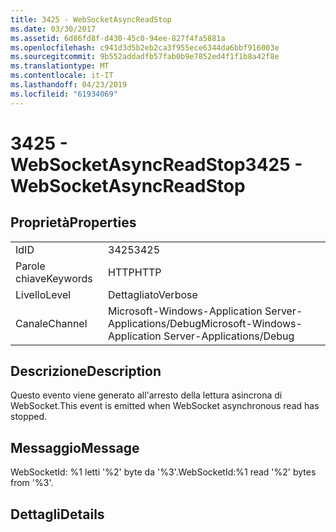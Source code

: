 ```yaml
---
title: 3425 - WebSocketAsyncReadStop
ms.date: 03/30/2017
ms.assetid: 6d86fd8f-d430-45c0-94ee-827f4fa5881a
ms.openlocfilehash: c941d3d5b2eb2ca3f955ece6344da6bbf916003e
ms.sourcegitcommit: 9b552addadfb57fab0b9e7852ed4f1f1b8a42f8e
ms.translationtype: MT
ms.contentlocale: it-IT
ms.lasthandoff: 04/23/2019
ms.locfileid: "61934069"
---
```

# <a name="3425---websocketasyncreadstop"></a><span data-ttu-id="d00b3-102">3425 - WebSocketAsyncReadStop</span><span class="sxs-lookup"><span data-stu-id="d00b3-102">3425 - WebSocketAsyncReadStop</span></span>
## <a name="properties"></a><span data-ttu-id="d00b3-103">Proprietà</span><span class="sxs-lookup"><span data-stu-id="d00b3-103">Properties</span></span>  
  
|||  
|-|-|  
|<span data-ttu-id="d00b3-104">Id</span><span class="sxs-lookup"><span data-stu-id="d00b3-104">ID</span></span>|<span data-ttu-id="d00b3-105">3425</span><span class="sxs-lookup"><span data-stu-id="d00b3-105">3425</span></span>|  
|<span data-ttu-id="d00b3-106">Parole chiave</span><span class="sxs-lookup"><span data-stu-id="d00b3-106">Keywords</span></span>|<span data-ttu-id="d00b3-107">HTTP</span><span class="sxs-lookup"><span data-stu-id="d00b3-107">HTTP</span></span>|  
|<span data-ttu-id="d00b3-108">Livello</span><span class="sxs-lookup"><span data-stu-id="d00b3-108">Level</span></span>|<span data-ttu-id="d00b3-109">Dettagliato</span><span class="sxs-lookup"><span data-stu-id="d00b3-109">Verbose</span></span>|  
|<span data-ttu-id="d00b3-110">Canale</span><span class="sxs-lookup"><span data-stu-id="d00b3-110">Channel</span></span>|<span data-ttu-id="d00b3-111">Microsoft-Windows-Application Server-Applications/Debug</span><span class="sxs-lookup"><span data-stu-id="d00b3-111">Microsoft-Windows-Application Server-Applications/Debug</span></span>|  
  
## <a name="description"></a><span data-ttu-id="d00b3-112">Descrizione</span><span class="sxs-lookup"><span data-stu-id="d00b3-112">Description</span></span>  
 <span data-ttu-id="d00b3-113">Questo evento viene generato all'arresto della lettura asincrona di WebSocket.</span><span class="sxs-lookup"><span data-stu-id="d00b3-113">This event is emitted when WebSocket asynchronous read has stopped.</span></span>  
  
## <a name="message"></a><span data-ttu-id="d00b3-114">Messaggio</span><span class="sxs-lookup"><span data-stu-id="d00b3-114">Message</span></span>  
 <span data-ttu-id="d00b3-115">WebSocketId: %1 letti '%2' byte da '%3'.</span><span class="sxs-lookup"><span data-stu-id="d00b3-115">WebSocketId:%1 read '%2' bytes from '%3'.</span></span>  
  
## <a name="details"></a><span data-ttu-id="d00b3-116">Dettagli</span><span class="sxs-lookup"><span data-stu-id="d00b3-116">Details</span></span>
